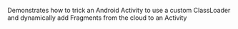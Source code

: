 Demonstrates how to trick an Android Activity to use a custom ClassLoader and dynamically add Fragments from the cloud to an Activity
